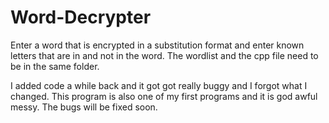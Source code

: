 # Word-Decrypter
Enter a word that is encrypted in a substitution format and enter known letters that are in and not in the word. The wordlist and the cpp file need to be in the same folder.

I added code a while back and it got got really buggy and I forgot what I changed. This program is also one of my first programs and it is god awful messy. The bugs will be fixed soon.
